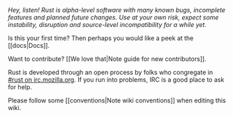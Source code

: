 *Hey, listen! Rust is alpha-level software with many known bugs, incomplete features and planned future changes. Use at your own risk, expect some instability, disruption and source-level incompatibility for a while yet.*

Is this your first time? Then perhaps you would like a peek at the [[docs|Docs]].

Want to contribute? [[We love that|Note guide for new contributors]].

Rust is developed through an open process by folks who congregate in [#rust on irc.mozilla.org][pound-rust]. If you run into problems, IRC is a good place to ask for help.

Please follow some [[conventions|Note wiki conventions]] when editing this wiki.

[pound-rust]: http://chat.mibbit.com/?server=irc.mozilla.org&channel=%23rust